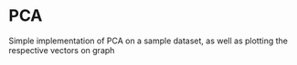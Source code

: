 # PCA
Simple implementation of PCA on a sample dataset, as well as plotting the respective vectors on graph
